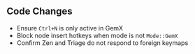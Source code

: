 ## Code Changes

- Ensure `Ctrl+N` is only active in GemX
- Block node insert hotkeys when mode is not `Mode::GemX`
- Confirm Zen and Triage do not respond to foreign keymaps
